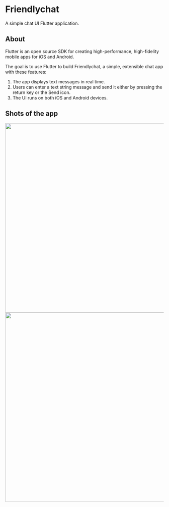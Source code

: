 # Friendlychat

A simple chat UI Flutter application.

## About

Flutter is an open source SDK for creating high-performance, high-fidelity mobile apps for iOS and Android.

The goal is to use Flutter to build Friendlychat, a simple, extensible chat app with these features:

1. The app displays text messages in real time.
2. Users can enter a text string message and send it either by pressing the return key or the Send icon.
3. The UI runs on both iOS and Android devices.

## Shots of the app

<img src="https://user-images.githubusercontent.com/23660137/41318644-9f235e70-6eb6-11e8-85c3-659d9aa073d9.gif" height="600">  <img src="https://user-images.githubusercontent.com/23660137/41318464-023492aa-6eb6-11e8-8b59-967015cc7028.png" height="600"/>
